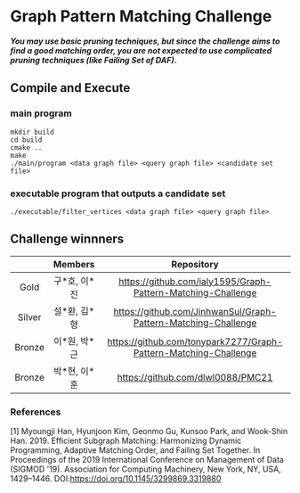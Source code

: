 # Graph Pattern Matching Challenge
***You may use basic pruning techniques, but since the challenge aims to find a good matching order, you are not expected to use complicated pruning techniques (like Failing Set of DAF).***
## Compile and Execute 
### main program
```
mkdir build
cd build
cmake ..
make
./main/program <data graph file> <query graph file> <candidate set file>
```
### executable program that outputs a candidate set
```
./executable/filter_vertices <data graph file> <query graph file>
```

## Challenge winnners
|  | Members | Repository |
| :---: | :---: | :---: |
| Gold | 구\*호, 이\*진 | https://github.com/ialy1595/Graph-Pattern-Matching-Challenge |
| Silver | 설\*환, 김\*형 | https://github.com/JinhwanSul/Graph-Pattern-Matching-Challenge |
| Bronze | 이\*원, 박\*근 | https://github.com/tonypark7277/Graph-Pattern-Matching-Challenge |
| Bronze | 박\*현, 이\*훈 | https://github.com/dlwl0088/PMC21 |

### References
[1] Myoungji Han, Hyunjoon Kim, Geonmo Gu, Kunsoo Park, and Wook-Shin Han. 2019. Efficient Subgraph Matching: Harmonizing Dynamic Programming, Adaptive Matching Order, and Failing Set Together. In Proceedings of the 2019 International Conference on Management of Data (SIGMOD '19). Association for Computing Machinery, New York, NY, USA, 1429–1446. DOI:https://doi.org/10.1145/3299869.3319880
